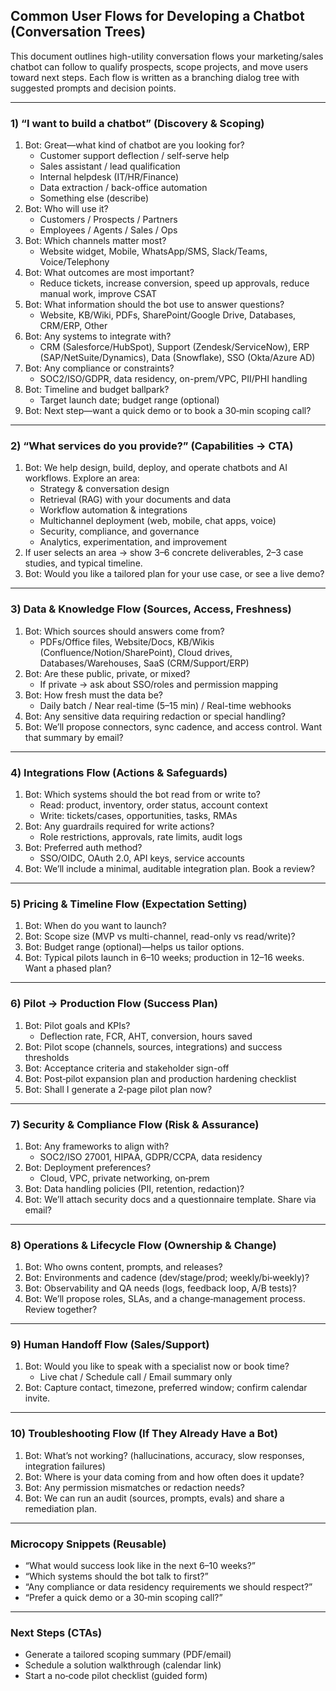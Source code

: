 ## Common User Flows for Developing a Chatbot (Conversation Trees)

This document outlines high-utility conversation flows your marketing/sales chatbot can follow to qualify prospects, scope projects, and move users toward next steps. Each flow is written as a branching dialog tree with suggested prompts and decision points.

---

### 1) “I want to build a chatbot” (Discovery & Scoping)
1. Bot: Great—what kind of chatbot are you looking for?
   - Customer support deflection / self-serve help
   - Sales assistant / lead qualification
   - Internal helpdesk (IT/HR/Finance)
   - Data extraction / back-office automation
   - Something else (describe)
2. Bot: Who will use it?
   - Customers / Prospects / Partners
   - Employees / Agents / Sales / Ops
3. Bot: Which channels matter most?
   - Website widget, Mobile, WhatsApp/SMS, Slack/Teams, Voice/Telephony
4. Bot: What outcomes are most important?
   - Reduce tickets, increase conversion, speed up approvals, reduce manual work, improve CSAT
5. Bot: What information should the bot use to answer questions?
   - Website, KB/Wiki, PDFs, SharePoint/Google Drive, Databases, CRM/ERP, Other
6. Bot: Any systems to integrate with?
   - CRM (Salesforce/HubSpot), Support (Zendesk/ServiceNow), ERP (SAP/NetSuite/Dynamics), Data (Snowflake), SSO (Okta/Azure AD)
7. Bot: Any compliance or constraints?
   - SOC2/ISO/GDPR, data residency, on-prem/VPC, PII/PHI handling
8. Bot: Timeline and budget ballpark?
   - Target launch date; budget range (optional)
9. Bot: Next step—want a quick demo or to book a 30‑min scoping call?

---

### 2) “What services do you provide?” (Capabilities → CTA)
1. Bot: We help design, build, deploy, and operate chatbots and AI workflows. Explore an area:
   - Strategy & conversation design
   - Retrieval (RAG) with your documents and data
   - Workflow automation & integrations
   - Multichannel deployment (web, mobile, chat apps, voice)
   - Security, compliance, and governance
   - Analytics, experimentation, and improvement
2. If user selects an area → show 3–6 concrete deliverables, 2–3 case studies, and typical timeline.
3. Bot: Would you like a tailored plan for your use case, or see a live demo?

---

### 3) Data & Knowledge Flow (Sources, Access, Freshness)
1. Bot: Which sources should answers come from?
   - PDFs/Office files, Website/Docs, KB/Wikis (Confluence/Notion/SharePoint), Cloud drives, Databases/Warehouses, SaaS (CRM/Support/ERP)
2. Bot: Are these public, private, or mixed?
   - If private → ask about SSO/roles and permission mapping
3. Bot: How fresh must the data be?
   - Daily batch / Near real-time (5–15 min) / Real-time webhooks
4. Bot: Any sensitive data requiring redaction or special handling?
5. Bot: We’ll propose connectors, sync cadence, and access control. Want that summary by email?

---

### 4) Integrations Flow (Actions & Safeguards)
1. Bot: Which systems should the bot read from or write to?
   - Read: product, inventory, order status, account context
   - Write: tickets/cases, opportunities, tasks, RMAs
2. Bot: Any guardrails required for write actions?
   - Role restrictions, approvals, rate limits, audit logs
3. Bot: Preferred auth method?
   - SSO/OIDC, OAuth 2.0, API keys, service accounts
4. Bot: We’ll include a minimal, auditable integration plan. Book a review?

---

### 5) Pricing & Timeline Flow (Expectation Setting)
1. Bot: When do you want to launch?
2. Bot: Scope size (MVP vs multi-channel, read-only vs read/write)?
3. Bot: Budget range (optional)—helps us tailor options.
4. Bot: Typical pilots launch in 6–10 weeks; production in 12–16 weeks. Want a phased plan?

---

### 6) Pilot → Production Flow (Success Plan)
1. Bot: Pilot goals and KPIs?
   - Deflection rate, FCR, AHT, conversion, hours saved
2. Bot: Pilot scope (channels, sources, integrations) and success thresholds
3. Bot: Acceptance criteria and stakeholder sign-off
4. Bot: Post‑pilot expansion plan and production hardening checklist
5. Bot: Shall I generate a 2‑page pilot plan now?

---

### 7) Security & Compliance Flow (Risk & Assurance)
1. Bot: Any frameworks to align with?
   - SOC2/ISO 27001, HIPAA, GDPR/CCPA, data residency
2. Bot: Deployment preferences?
   - Cloud, VPC, private networking, on‑prem
3. Bot: Data handling policies (PII, retention, redaction)?
4. Bot: We’ll attach security docs and a questionnaire template. Share via email?

---

### 8) Operations & Lifecycle Flow (Ownership & Change)
1. Bot: Who owns content, prompts, and releases?
2. Bot: Environments and cadence (dev/stage/prod; weekly/bi‑weekly)?
3. Bot: Observability and QA needs (logs, feedback loop, A/B tests)?
4. Bot: We’ll propose roles, SLAs, and a change‑management process. Review together?

---

### 9) Human Handoff Flow (Sales/Support)
1. Bot: Would you like to speak with a specialist now or book time?
   - Live chat / Schedule call / Email summary only
2. Bot: Capture contact, timezone, preferred window; confirm calendar invite.

---

### 10) Troubleshooting Flow (If They Already Have a Bot)
1. Bot: What’s not working? (hallucinations, accuracy, slow responses, integration failures)
2. Bot: Where is your data coming from and how often does it update?
3. Bot: Any permission mismatches or redaction needs?
4. Bot: We can run an audit (sources, prompts, evals) and share a remediation plan.

---

### Microcopy Snippets (Reusable)
- “What would success look like in the next 6–10 weeks?”
- “Which systems should the bot talk to first?”
- “Any compliance or data residency requirements we should respect?”
- “Prefer a quick demo or a 30‑min scoping call?”

---

### Next Steps (CTAs)
- Generate a tailored scoping summary (PDF/email)
- Schedule a solution walkthrough (calendar link)
- Start a no‑code pilot checklist (guided form)


